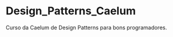 Design_Patterns_Caelum
======================

Curso da Caelum de Design Patterns para bons programadores.